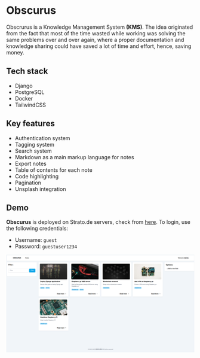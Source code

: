 # Obscurus

Obscrurus is a Knowledge Management System **(KMS)**.
The idea originated from the fact that most of the time wasted while working was solving the same problems over and over again, where a proper documentation and knowledge sharing could have saved a lot of time and effort, hence, saving money.

## Tech stack

- Django
- PostgreSQL
- Docker
- TailwindCSS

## Key features

- Authentication system
- Tagging system
- Search system
- Markdown as a main markup language for notes
- Export notes
- Table of contents for each note
- Code highlighting
- Pagination
- Unsplash integration

## Demo

**Obscurus** is deployed on Strato.de servers, check from [here](h2987968.stratoserver.net/).
To login, use the following credentials:

- Username: `guest`
- Password: `guestuser1234`


![Alt text](Obscurus.png "Block explorer")